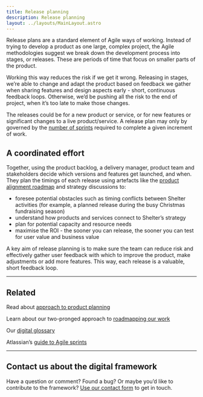 ```yaml
---
title: Release planning
description: Release planning
layout: ../layouts/MainLayout.astro
---
```


Release plans are a standard element of Agile ways of working. Instead of trying to develop a product as one large, complex project, the Agile methodologies suggest we break down the development process into stages, or releases. These are periods of time that focus on smaller parts of the product.

Working this way reduces the risk if we get it wrong. Releasing in stages, we’re able to change and adapt the product based on feedback we gather when sharing features and design aspects early - short, continuous feedback loops. Otherwise, we’d be pushing all the risk to the end of project, when it’s too late to make those changes.

The releases could be for a new product or service, or for new features or significant changes to a live product/service. A release plan may only by governed by the [number of sprints](The-product-planning-approach_936935511.html) required to complete a given increment of work.

## A coordinated effort

Together, using the product backlog, a delivery manager, product team and stakeholders decide which versions and features get launched, and when. They plan the timings of each release using artefacts like the [product alignment roadmap](Roadmapping_936935546.html) and strategy discussions to:

- foresee potential obstacles such as timing conflicts between Shelter activities (for example, a planned release during the busy Christmas fundraising season)
- understand how products and services connect to Shelter’s strategy
- plan for potential capacity and resource needs
- maximise the ROI - the sooner you can release, the sooner you can test for user value and business value

A key aim of release planning is to make sure the team can reduce risk and effectively gather user feedback with which to improve the product, make adjustments or add more features. This way, each release is a valuable, short feedback loop.

---

## Related

Read about [approach to product planning](The-product-planning-approach_936935511.html)

Learn about our two-pronged approach to [roadmapping our work](Roadmapping_936935546.html)

Our [digital glossary](https://shelteruk.atlassian.net/wiki/spaces/GTS/pages/712245258)

Atlassian’s [guide to Agile sprints](https://www.atlassian.com/agile/scrum/sprints)

---

## Contact us about the digital framework

Have a question or comment? Found a bug? Or maybe you’d like to contribute to the framework? [Use our contact form](https://england.shelter.org.uk/contact_us_about_the_digital_framework) to get in touch.
